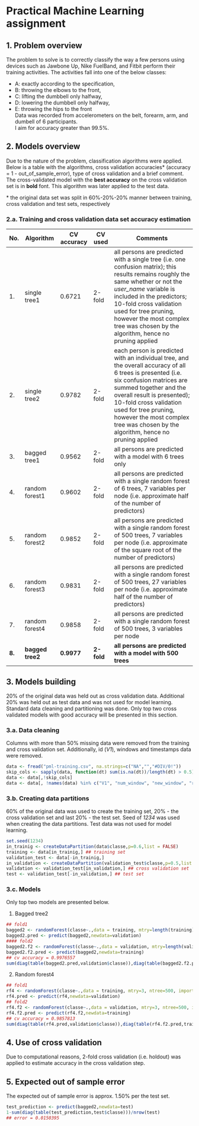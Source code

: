 # Practical Machine Learning assignment
## 1. Problem overview
The problem to solve is to correctly classify the way a few persons using devices such as Jawbone Up, Nike FuelBand, and Fitbit perform their training activities. The activities fall into one of the below classes:  
* A: exactly according to the specification,  
* B: throwing the elbows to the front,  
* C: lifting the dumbbell only halfway,  
* D: lowering the dumbbell only halfway,  
* E: throwing the hips to the front  
Data was recorded from accelerometers on the belt, forearm, arm, and dumbell of 6 participants.  
I aim for accuracy greater than 99.5%. 

## 2. Models overview

Due to the nature of the problem, classification algorithms were applied. Below is a table with the algorithms, cross validation accuracies\* (accuracy = 1 - out_of_sample_error), type of cross validation and a brief comment. The cross-validated model with the **best accuracy** on the cross validation set is in **bold** font. This algorithm was later applied to the test data.

\* the original data set was split in 60%-20%-20% manner between training, cross validation and test sets, respectively

### 2.a. Training and cross validation data set accuracy estimation


No. | Algorithm        | CV accuracy | CV used | Comments
----|------------------|-------------|---------|---------
1.  | single tree1     | 0.6721 | 2-fold | all persons are predicted with a single tree (i.e. one confusion matrix); this results remains roughly the same whether or not the *user_name* variable is included in the predictors;  10-fold cross validation used for tree pruning, however the most complex tree was chosen by the algorithm, hence no pruning applied
2.  | single tree2     | 0.9782 | 2-fold | each person is predicted with an individual tree, and the overall accuracy of all 6 trees is presented (i.e. six confusion matrices are summed together and the overall result is presented); 10-fold cross validation used for tree pruning, however the most complex tree was chosen by the algorithm, hence no pruning applied
3.  | bagged tree1     |0.9562 | 2-fold  | all persons are predicted with a model with 6 trees only
4.  | random forest1   | 0.9602 | 2-fold | all persons are predicted with a single random forest of 6 trees, 7 variables per node (i.e. approximate half of the number of predictors)
5.  | random forest2   | 0.9852 | 2-fold   | all persons are predicted with a single random forest of 500 trees, 7 variables per node (i.e. approximate of the square root of the number of predictors)
6.  | random forest3   | 0.9831 | 2-fold | all persons are predicted with a single random forest of 500 trees, 27 variables per node (i.e. approximate half of the number of predictors)
7. | random forest4 | 0.9858   | 2-fold | all persons are predicted with a single random forest of 500 trees, 3 variables per node
**8.**  | **bagged tree2** | **0.9977** | **2-fold** | **all persons are predicted with a model with 500 trees**


## 3. Models building

20% of the original data was held out as cross validation data. Additional 20% was held out as test data and was not used for model learning. Standard data cleaning and partitioning was done. Only top two cross validated models with good accuracy will be presented in this section.

### 3.a. Data cleaning

Columns with more than 50% missing data were removed from the training and cross validation set. Additionally, id (*V1*), windows and timestamps data were removed.

```r
data <- fread("pml-training.csv", na.strings=c("NA","","#DIV/0!"))
skip_cols <- sapply(data, function(dt) sum(is.na(dt))/length(dt) > 0.5)
data <- data[,!skip_cols]
data <- data[, !names(data) %in% c("V1", "num_window", "new_window", "raw_timestamp_part_1", "raw_timestamp_part_2", "cvtd_timestamp")]
```

### 3.b. Creating data partitions

60% of the original data was used to create the training set, 20% - the cross validation set and last 20% - the test set. Seed of *1234* was used when creating the data partitions. Test data was not used for model learning.

```r
set.seed(1234)
in_trainig <- createDataPartition(data$classe,p=0.6,list = FALSE)
training <- data[in_trainig,] ## training set
validation_test <- data[-in_trainig,]
in_validation <- createDataPartition(validation_test$classe,p=0.5,list = FALSE)
validation <- validation_test[in_validation,] ## cross validation set
test <- validation_test[-in_validation,] ## test set
```

### 3.c. Models

Only top two models are presented below.  
1. Bagged tree2

```r
## fold1
bagged2 <- randomForest(classe~.,data = training, mtry=length(training)-1, ntree=500, importance=T)
bagged2.pred <- predict(bagged2,newdata=validation)
#### fold2
bagged2.f2 <- randomForest(classe~.,data = validation, mtry=length(validation)-1, ntree=500, importance=T)
bagged2.f2.pred <- predict(bagged2,newdata=training)
## cv accuracy = 0.9976557
sum(diag(table(bagged2.pred,validation$classe)),diag(table(bagged2.f2.pred,training$classe)))/sum(nrow(training),nrow(validation))
```
2. Random forest4

```r
## fold1
rf4 <- randomForest(classe~.,data = training, mtry=3, ntree=500, importance=T)
rf4.pred <- predict(rf4,newdata=validation)
## fold2
rf4.f2 <- randomForest(classe~.,data = validation, mtry=3, ntree=500, importance=T)
rf4.f2.pred <- predict(rf4.f2,newdata=training)
## cv accuracy = 0.9857813
sum(diag(table(rf4.pred,validation$classe)),diag(table(rf4.f2.pred,training$classe)))/sum(nrow(validation),nrow(training))
```


## 4. Use of cross validation
Due to computational reasons, 2-fold cross validation (i.e. holdout) was applied to estimate accuracy in the cross validation step. 

## 5. Expected out of sample error
The expected out of sample error is approx. 1.50% per the test set.

```r
test_prediction <- predict(bagged2,newdata=test)
1-sum(diag(table(test_prediction,test$classe)))/nrow(test)
## error = 0.0150395
```
